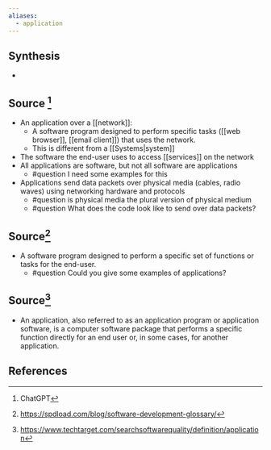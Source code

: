 ```yaml
---
aliases:
  - application
---
```

## Synthesis
- 
## Source [^1]
- An application over a [[network]]:
	- A software program designed to perform specific tasks ([[web browser]], [[email client]]) that uses the network.
	- This is different from a [[Systems|system]]
- The software the end-user uses to access [[services]] on the network
- All applications are software, but not all software are applications
	- #question I need some examples for this
- Applications send data packets over physical media (cables, radio waves) using networking hardware and protocols
	- #question is physical media the plural version of physical medium
	- #question What does the code look like to send over data packets?

## Source[^2]
- A software program designed to perform a specific set of functions or tasks for the end-user.
	- #question Could you give some examples of applications?

## Source[^3]
- An application, also referred to as an application program or application software, is a computer software package that performs a specific function directly for an end user or, in some cases, for another application.
## References

[^1]: ChatGPT
[^2]: https://spdload.com/blog/software-development-glossary/
[^3]: https://www.techtarget.com/searchsoftwarequality/definition/application